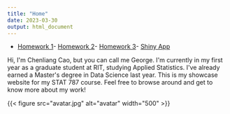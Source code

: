 ```yaml
---
title: "Home"
date: 2023-03-30
output: html_document
---
```



- [Homework 1](homework1.pdf)- [Homework 2](homework2.pdf)- [Homework 3](homework3.pdf)- [Shiny App](Shinyapp.pdf)

Hi, I'm Chenliang Cao, but you can call me George. 
I'm currently in my first year as a graduate student at RIT, studying Applied Statistics. 
I've already earned a Master's degree in Data Science last year. 
This is my showcase website for my STAT 787 course.
Feel free to browse around and get to know more about my work!


{{< figure src="avatar.jpg" alt="avatar" width="500" >}}

